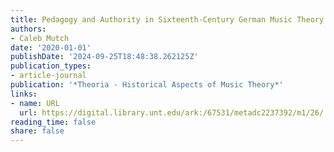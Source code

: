 ```yaml
---
title: Pedagogy and Authority in Sixteenth-Century German Music Theory Textbooks
authors:
- Caleb Mutch
date: '2020-01-01'
publishDate: '2024-09-25T18:48:38.262125Z'
publication_types:
- article-journal
publication: '*Theoria - Historical Aspects of Music Theory*'
links:
- name: URL
  url: https://digital.library.unt.edu/ark:/67531/metadc2237392/m1/26/
reading_time: false
share: false
---
```

